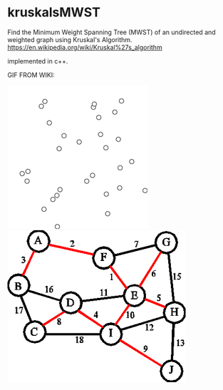# kruskalsMWST
Find the Minimum Weight Spanning Tree (MWST) of an undirected and weighted graph using Kruskal's Algorithm.
https://en.wikipedia.org/wiki/Kruskal%27s_algorithm

implemented in c++.

GIF FROM WIKI:

![](KruskalDemo.gif)
![](example-spanning-tree.gif)
